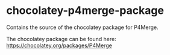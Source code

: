 # chocolatey-p4merge-package

Contains the source of the chocolatey package for P4Merge.

The chocolatey package can be found here: https://chocolatey.org/packages/P4Merge